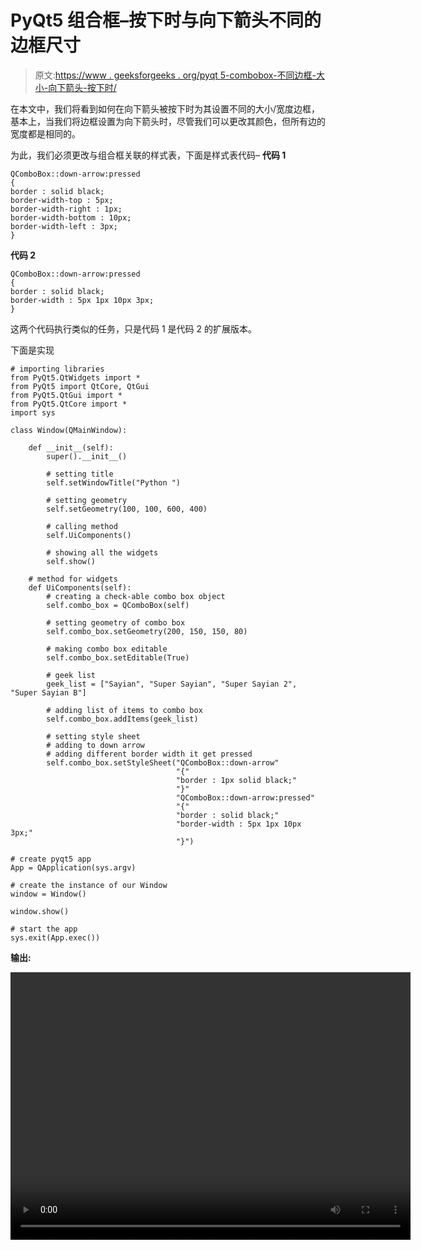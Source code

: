 # PyQt5 组合框–按下时与向下箭头不同的边框尺寸

> 原文:[https://www . geeksforgeeks . org/pyqt 5-combobox-不同边框-大小-向下箭头-按下时/](https://www.geeksforgeeks.org/pyqt5-combobox-different-border-size-to-down-arrow-when-pressed/)

在本文中，我们将看到如何在向下箭头被按下时为其设置不同的大小/宽度边框，基本上，当我们将边框设置为向下箭头时，尽管我们可以更改其颜色，但所有边的宽度都是相同的。

为此，我们必须更改与组合框关联的样式表，下面是样式表代码–
**代码 1**

```
QComboBox::down-arrow:pressed
{
border : solid black;
border-width-top : 5px;
border-width-right : 1px;
border-width-bottom : 10px;
border-width-left : 3px;
}

```

**代码 2**

```
QComboBox::down-arrow:pressed
{
border : solid black;
border-width : 5px 1px 10px 3px;
}

```

这两个代码执行类似的任务，只是代码 1 是代码 2 的扩展版本。

下面是实现

```
# importing libraries
from PyQt5.QtWidgets import * 
from PyQt5 import QtCore, QtGui
from PyQt5.QtGui import * 
from PyQt5.QtCore import * 
import sys

class Window(QMainWindow):

    def __init__(self):
        super().__init__()

        # setting title
        self.setWindowTitle("Python ")

        # setting geometry
        self.setGeometry(100, 100, 600, 400)

        # calling method
        self.UiComponents()

        # showing all the widgets
        self.show()

    # method for widgets
    def UiComponents(self):
        # creating a check-able combo box object
        self.combo_box = QComboBox(self)

        # setting geometry of combo box
        self.combo_box.setGeometry(200, 150, 150, 80)

        # making combo box editable
        self.combo_box.setEditable(True)

        # geek list
        geek_list = ["Sayian", "Super Sayian", "Super Sayian 2", "Super Sayian B"]

        # adding list of items to combo box
        self.combo_box.addItems(geek_list)

        # setting style sheet
        # adding to down arrow
        # adding different border width it get pressed
        self.combo_box.setStyleSheet("QComboBox::down-arrow"
                                     "{"
                                     "border : 1px solid black;"
                                     "}"
                                     "QComboBox::down-arrow:pressed"
                                     "{"
                                     "border : solid black;"
                                     "border-width : 5px 1px 10px 3px;"
                                     "}")

# create pyqt5 app
App = QApplication(sys.argv)

# create the instance of our Window
window = Window()

window.show()

# start the app
sys.exit(App.exec())
```

**输出:**

<video class="wp-video-shortcode" id="video-406257-1" width="640" height="428" preload="metadata" controls=""><source type="video/mp4" src="https://media.geeksforgeeks.org/wp-content/uploads/20200501020408/Python-01-05-2020-02_03_53.mp4?_=1">[https://media.geeksforgeeks.org/wp-content/uploads/20200501020408/Python-01-05-2020-02_03_53.mp4](https://media.geeksforgeeks.org/wp-content/uploads/20200501020408/Python-01-05-2020-02_03_53.mp4)</video>